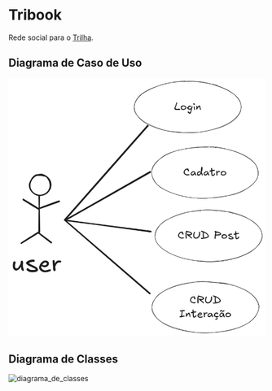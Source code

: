 # Tribook

Rede social para o [Trilha](https://www.trilhaufpb.com).

## Diagrama de Caso de Uso

![caso_de_uso](./docs/image.png)

## Diagrama de Classes

![diagrama_de_classes]([https://github.com/guilhermehuther/tribook/blob/main/docs/Diagrama%20de%20Classes.drawio.png?raw=true](https://github.com/guilhermehuther/tribook/blob/main/docs/Diagrama%20de%20classes%20atualizado.drawio%20(1).png))
